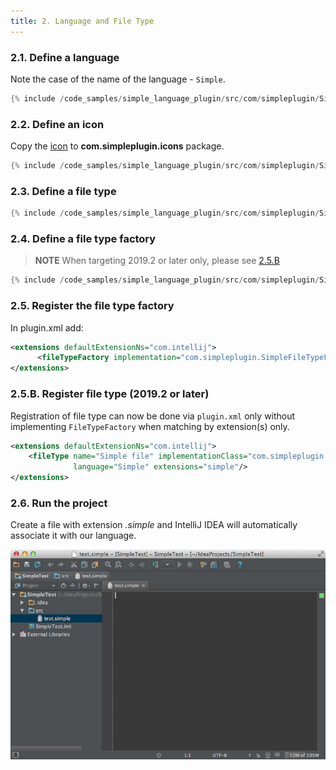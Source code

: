 ```yaml
---
title: 2. Language and File Type
---
```



### 2.1. Define a language

Note the case of the name of the language - `Simple`.

```java
{% include /code_samples/simple_language_plugin/src/com/simpleplugin/SimpleLanguage.java %}
```

### 2.2. Define an icon

Copy the
[icon](https://raw.githubusercontent.com/JetBrains/intellij-sdk-docs/master/code_samples/simple_language_plugin/src/com/simpleplugin/icons/jar-gray.png)
to **com.simpleplugin.icons** package.

```java
{% include /code_samples/simple_language_plugin/src/com/simpleplugin/SimpleIcons.java %}
```

### 2.3. Define a file type

```java
{% include /code_samples/simple_language_plugin/src/com/simpleplugin/SimpleFileType.java %}
```

### 2.4. Define a file type factory

> **NOTE** When targeting 2019.2 or later only, please see [2.5.B](#b-register-file-type-20192-or-later)

```java
{% include /code_samples/simple_language_plugin/src/com/simpleplugin/SimpleFileTypeFactory.java %}
```

### 2.5. Register the file type factory

In plugin.xml add:

```xml
<extensions defaultExtensionNs="com.intellij">
      <fileTypeFactory implementation="com.simpleplugin.SimpleFileTypeFactory"/>
</extensions>
```

### 2.5.B. Register file type (2019.2 or later)

Registration of file type can now be done via `plugin.xml` only without implementing `FileTypeFactory` when matching by extension(s) only.

```xml
<extensions defaultExtensionNs="com.intellij">
    <fileType name="Simple file" implementationClass="com.simpleplugin.SimpleFileType" fieldName="INSTANCE" 
              language="Simple" extensions="simple"/>
</extensions>
```

### 2.6. Run the project

Create a file with extension *.simple*
and IntelliJ IDEA will automatically associate it with our language.

![File Type Factory](img/file_type_factory.png)
